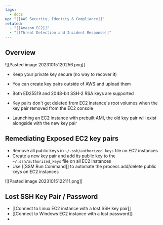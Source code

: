 ```yaml
---
tags:
  - docs
up: "[[AWS Security, Identity & Compliance]]"
related:
  - "[[Amazon EC2]]"
  - "[[Threat Detection and Incident Response]]"
---
```

## Overview

![[Pasted image 20231015120256.png]]

- Keep your private key secure (no way to recover it)
- You can create key pairs outside of AWS and upload them
- Both ED25519 and 2048-bit SSH-2 RSA keys are supported

- Key pairs don't get deleted from EC2 instance's root volumes when the key pair removed from the EC2 console
- Launching an EC2 instance with prebuilt AMI, the old key pair will exist alongside with the new key pair

## Remediating Exposed EC2 key pairs

- Remove all public keys in `~/.ssh/authorized_keys` file on EC2 instances
- Create a new key pair and add its public key to the `~/.ssh/authorized_keys` file on all EC2 instances
- Use [[SSM Run Command]] to automate the process add/delete public keys on EC2 instances

![[Pasted image 20231015122111.png]]

## Lost SSH Key Pair / Password

- [[Connect to Linux EC2 instance with a lost SSH key pair]]
- [[Connect to Windows EC2 instance with a lost password]]
- 